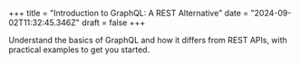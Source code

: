 +++
title = "Introduction to GraphQL: A REST Alternative"
date = "2024-09-02T11:32:45.346Z"
draft = false
+++

  Understand the basics of GraphQL and how it differs from REST APIs, with practical examples to get you started.
        